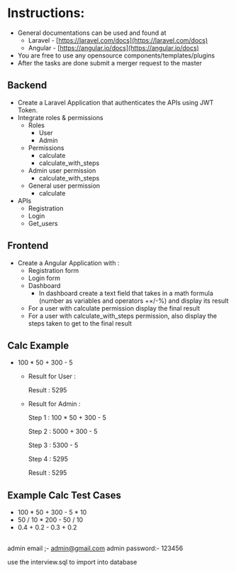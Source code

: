 # Instructions:

- General documentations can be used and found at
  - Laravel - [https://laravel.com/docs](https://laravel.com/docs)
  - Angular - [https://angular.io/docs](https://angular.io/docs)
- You are free to use any opensource components/templates/plugins
- After the tasks are done submit a merger request to the master

## Backend

- Create a Laravel Application that authenticates the APIs using JWT Token.
- Integrate roles &amp; permissions
  - Roles
    - User
    - Admin
  - Permissions
    - calculate
    - calculate\_with\_steps
  - Admin user permission
    - calculate\_with\_steps
  - General user permission
    - calculate
- APIs
  - Registration
  - Login
  - Get\_users

## Frontend

- Create a Angular Application with : 
  - Registration form
  - Login form
  - Dashboard
    - In dashboard create a text field that takes in a math formula (number as variables and operators +×/-%) and display its result
  - For a user with calculate permission display the final result
  - For a user with calculate\_with\_steps permission, also display the steps taken to get to the final result

## Calc Example

- 100 * 50 + 300 - 5
  - Result for User : 
  
    Result : 5295

  - Result for Admin : 
    
    Step 1 : 100 * 50 + 300 - 5

    Step 2 : 5000 + 300 - 5

    Step 3 : 5300 - 5

    Step 4 : 5295

    Result : 5295

## Example Calc Test Cases

  - 100 * 50 + 300 - 5 * 10
  - 50 / 10 * 200 - 50 / 10
  - 0.4 + 0.2 - 0.3 + 0.2
##
admin email ;- admin@gmail.com
admin password:- 123456

use the interview.sql to import into database
